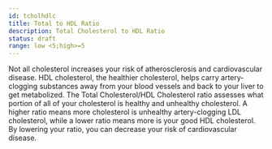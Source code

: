 ```yaml
---
id: tcholhdlc
title: Total to HDL Ratio
description: Total Cholesterol to HDL Ratio
status: draft
range: low <5;high>=5
---
```


Not all cholesterol increases your risk of atherosclerosis and cardiovascular disease. HDL cholesterol, the healthier cholesterol, helps carry artery-clogging substances away from your blood vessels and back to your liver to get metabolized. The Total Cholesterol/HDL Cholesterol ratio assesses what portion of all of your cholesterol is healthy and unhealthy cholesterol. A higher ratio means more cholesterol is unhealthy artery-clogging LDL cholesterol, while a lower ratio means more is your good HDL cholesterol. By lowering your ratio, you can decrease your risk of cardiovascular disease.
